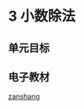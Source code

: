 # 3 小数除法

## 单元目标


## 电子教材

<Ebook grade="xxsx5a" :pages="24" :paged="43" ></Ebook>

[zanshang](../res/zanshang.md ':include')